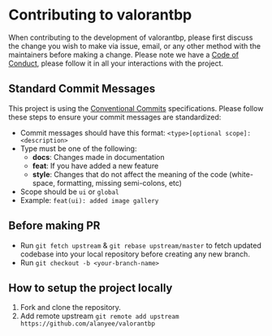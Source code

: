# Contributing to valorantbp
    
When contributing to the development of valorantbp, please first discuss the change you wish to make via issue, email, or any other method with the maintainers before making a change.
Please note we have a [Code of Conduct](CODE_OF_CONDUCT.md), please follow it in all your interactions with the project.
## Standard Commit Messages

This project is using the [Conventional Commits](https://www.conventionalcommits.org/) specifications. Please follow these steps to ensure your commit messages are standardized:

  - Commit messages should have this format: `<type>[optional scope]: <description>`
  - Type must be one of the following:
    * **docs**: Changes made in documentation
    * **feat**: If you have added a new feature
    * **style**: Changes that do not affect the meaning of the code (white-space, formatting, missing semi-colons, etc)
  - Scope should be `ui` or `global`
  - Example: `feat(ui): added image gallery`

## Before making PR
  - Run `git fetch upstream` & `git rebase upstream/master` to fetch updated codebase into your local repository before creating any new branch.
  - Run `git checkout -b <your-branch-name>`
  
## How to setup the project locally

1. Fork and clone the repository.
2. Add remote upstream `git remote add upstream https://github.com/alanyee/valorantbp`
